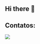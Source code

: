 ## Hi there 👋

## Contatos:

<div>
<a href="[https://www.linkedin.com/in/seu-usuário-linkedln-aqui](https://www.linkedin.com/in/cwbfabio/)" target="_blank"><img loading="lazy" src="https://img.shields.io/badge/-LinkedIn-%230077B5?style=for-the-badge&logo=linkedin&logoColor=white" target="_blank"></a>   
</div>
